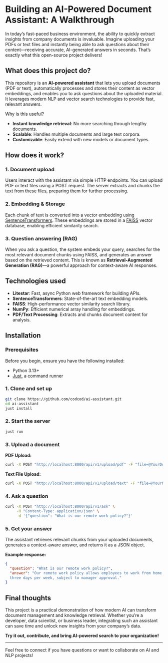# Building an AI-Powered Document Assistant: A Walkthrough

In today’s fast-paced business environment, the ability to quickly extract
insights from company documents is invaluable.  Imagine uploading your PDFs or
text files and instantly being able to ask questions about their
content—receiving accurate, AI-generated answers in seconds.  That’s exactly what
this open-source project delivers!

## What does this project do?

This repository is an **AI-powered assistant** that lets you upload documents
(PDF or text), automatically processes and stores their content as vector
embeddings, and enables you to ask questions about the uploaded material.  It
leverages modern NLP and vector search technologies to provide fast, relevant
answers.

Why is this useful?

- **Instant knowledge retrieval**: No more searching through lengthy documents.
- **Scalable**: Handles multiple documents and large text corpora.
- **Customizable**: Easily extend with new models or document types.


## How does it work?

### 1. **Document upload**

Users interact with the assistant via simple HTTP endpoints.  You can upload PDF
or text files using a POST request.  The server extracts and chunks the text
from these files, preparing them for further processing.

### 2. **Embedding & Storage**

Each chunk of text is converted into a vector embedding using
[SentenceTransformers](https://www.sbert.net/).  These embeddings are stored in
a [FAISS](https://faiss.ai/) vector database, enabling efficient similarity
search.

### 3. **Question answering (RAG)**

When you ask a question, the system embeds your query, searches for the most
relevant document chunks using FAISS, and generates an answer based on the
retrieved content.  This is known as **Retrieval-Augmented Generation (RAG)**—a
powerful approach for context-aware AI responses.

## Technologies used

- **Litestar**: Fast, async Python web framework for building APIs.
- **SentenceTransformers**: State-of-the-art text embedding models.
- **FAISS**: High-performance vector similarity search library.
- **NumPy**: Efficient numerical array handling for embeddings.
- **PDF/Text Processing**: Extracts and chunks document content for analysis.

## Installation

### Prerequisites

Before you begin, ensure you have the following installed:
- Python 3.13+
- [Just](https://just.systems), a command runner

### **1. Clone and set up**

```bash
git clone https://github.com/codcod/ai-assistant.git
cd ai-assistant
just install
```

### **2. Start the server**

```bash
just run
```

### **3. Upload a document**

**PDF Upload:**
```bash
curl -X POST "http://localhost:8000/api/v1/upload/pdf" -F "file=@YourDocument.pdf"
```

**Text File Upload:**
```bash
curl -X POST "http://localhost:8000/api/v1/upload/text" -F "file=@YourNotes.txt"
```

### **4. Ask a question**

```bash
curl -X POST "http://localhost:8000/api/v1/ask" \
     -H "Content-Type: application/json" \
     -d '{"question": "What is our remote work policy?"}'
```

### **5. Get your answer**

The assistant retrieves relevant chunks from your uploaded documents, generates
a context-aware answer, and returns it as a JSON object.

**Example response:**
```json
{
  "question": "What is our remote work policy?",
  "answer": "Our remote work policy allows employees to work from home up to
  three days per week, subject to manager approval."
}
```

## Final thoughts

This project is a practical demonstration of how modern AI can transform
document management and knowledge retrieval. Whether you’re a developer, data
scientist, or business leader, integrating such an assistant can save time and
unlock new insights from your company’s data.

**Try it out, contribute, and bring AI-powered search to your organization!**

---

Feel free to connect if you have questions or want to collaborate on AI and NLP
projects!
